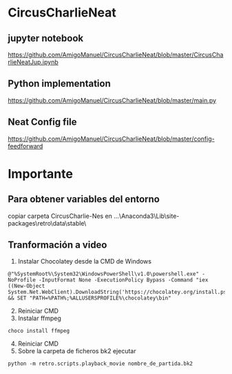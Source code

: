 # CircusCharlieNeat
## jupyter notebook
https://github.com/AmigoManuel/CircusCharlieNeat/blob/master/CircusCharlieNeatJup.ipynb
## Python implementation
https://github.com/AmigoManuel/CircusCharlieNeat/blob/master/main.py
## Neat Config file
https://github.com/AmigoManuel/CircusCharlieNeat/blob/master/config-feedforward

# Importante
## Para obtener variables del entorno
copiar carpeta CircusCharlie-Nes en ...\Anaconda3\Lib\site-packages\retro\data\stable\
## Tranformación a video
1. Instalar Chocolatey desde la CMD de Windows
```
@"%SystemRoot%\System32\WindowsPowerShell\v1.0\powershell.exe" -NoProfile -InputFormat None -ExecutionPolicy Bypass -Command "iex ((New-Object System.Net.WebClient).DownloadString('https://chocolatey.org/install.ps1'))" && SET "PATH=%PATH%;%ALLUSERSPROFILE%\chocolatey\bin"
```
2. Reiniciar CMD
3. Instalar ffmpeg
```
choco install ffmpeg
```
4. Reiniciar CMD
5. Sobre la carpeta de ficheros bk2 ejecutar
```
python -m retro.scripts.playback_movie nombre_de_partida.bk2
```
